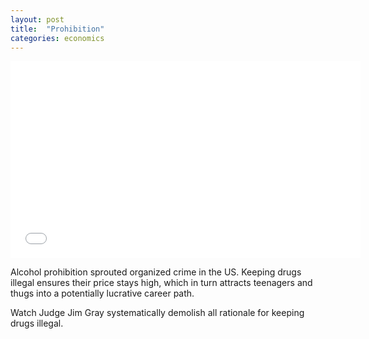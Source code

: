 ```yaml
---
layout: post
title:  "Prohibition"
categories: economics
---
```


<iframe width="560" height="315" src="//www.youtube.com/embed/b6t1EM4Onao" frameborder="0">      </iframe>

Alcohol prohibition sprouted organized crime in the US. Keeping drugs illegal ensures their price stays high, which in turn attracts teenagers and thugs into a potentially lucrative career path.

Watch Judge Jim Gray systematically demolish all rationale for keeping drugs illegal.

<!-- more -->